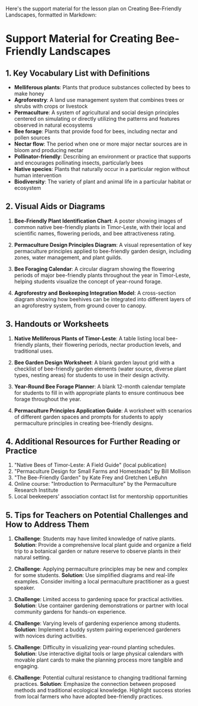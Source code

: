Here's the support material for the lesson plan on Creating Bee-Friendly Landscapes, formatted in Markdown:

# Support Material for Creating Bee-Friendly Landscapes

## 1. Key Vocabulary List with Definitions

- **Melliferous plants**: Plants that produce substances collected by bees to make honey
- **Agroforestry**: A land use management system that combines trees or shrubs with crops or livestock
- **Permaculture**: A system of agricultural and social design principles centered on simulating or directly utilizing the patterns and features observed in natural ecosystems
- **Bee forage**: Plants that provide food for bees, including nectar and pollen sources
- **Nectar flow**: The period when one or more major nectar sources are in bloom and producing nectar
- **Pollinator-friendly**: Describing an environment or practice that supports and encourages pollinating insects, particularly bees
- **Native species**: Plants that naturally occur in a particular region without human intervention
- **Biodiversity**: The variety of plant and animal life in a particular habitat or ecosystem

## 2. Visual Aids or Diagrams

1. **Bee-Friendly Plant Identification Chart**: A poster showing images of common native bee-friendly plants in Timor-Leste, with their local and scientific names, flowering periods, and bee attractiveness rating.

2. **Permaculture Design Principles Diagram**: A visual representation of key permaculture principles applied to bee-friendly garden design, including zones, water management, and plant guilds.

3. **Bee Foraging Calendar**: A circular diagram showing the flowering periods of major bee-friendly plants throughout the year in Timor-Leste, helping students visualize the concept of year-round forage.

4. **Agroforestry and Beekeeping Integration Model**: A cross-section diagram showing how beehives can be integrated into different layers of an agroforestry system, from ground cover to canopy.

## 3. Handouts or Worksheets

1. **Native Melliferous Plants of Timor-Leste**: A table listing local bee-friendly plants, their flowering periods, nectar production levels, and traditional uses.

2. **Bee Garden Design Worksheet**: A blank garden layout grid with a checklist of bee-friendly garden elements (water source, diverse plant types, nesting areas) for students to use in their design activity.

3. **Year-Round Bee Forage Planner**: A blank 12-month calendar template for students to fill in with appropriate plants to ensure continuous bee forage throughout the year.

4. **Permaculture Principles Application Guide**: A worksheet with scenarios of different garden spaces and prompts for students to apply permaculture principles in creating bee-friendly designs.

## 4. Additional Resources for Further Reading or Practice

1. "Native Bees of Timor-Leste: A Field Guide" (local publication)
2. "Permaculture Design for Small Farms and Homesteads" by Bill Mollison
3. "The Bee-Friendly Garden" by Kate Frey and Gretchen LeBuhn
4. Online course: "Introduction to Permaculture" by the Permaculture Research Institute
5. Local beekeepers' association contact list for mentorship opportunities

## 5. Tips for Teachers on Potential Challenges and How to Address Them

1. **Challenge**: Students may have limited knowledge of native plants.
   **Solution**: Provide a comprehensive local plant guide and organize a field trip to a botanical garden or nature reserve to observe plants in their natural setting.

2. **Challenge**: Applying permaculture principles may be new and complex for some students.
   **Solution**: Use simplified diagrams and real-life examples. Consider inviting a local permaculture practitioner as a guest speaker.

3. **Challenge**: Limited access to gardening space for practical activities.
   **Solution**: Use container gardening demonstrations or partner with local community gardens for hands-on experience.

4. **Challenge**: Varying levels of gardening experience among students.
   **Solution**: Implement a buddy system pairing experienced gardeners with novices during activities.

5. **Challenge**: Difficulty in visualizing year-round planting schedules.
   **Solution**: Use interactive digital tools or large physical calendars with movable plant cards to make the planning process more tangible and engaging.

6. **Challenge**: Potential cultural resistance to changing traditional farming practices.
   **Solution**: Emphasize the connection between proposed methods and traditional ecological knowledge. Highlight success stories from local farmers who have adopted bee-friendly practices.